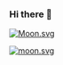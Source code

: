 ### Hi there 👋

<!--
**rhsok/rhsok** is a ✨ _special_ ✨ repository because its `README.md` (this file) appears on your GitHub profile.

Here are some ideas to get you started:

- 🔭 I’m currently working on ...
- 🌱 I’m currently learning ...
- 👯 I’m looking to collaborate on ...
- 🤔 I’m looking for help with ...
- 💬 Ask me about ...
- 📫 How to reach me: ...
- 😄 Pronouns: ...
- ⚡ Fun fact: ...
-->

[![Moon.svg](https://moon-svg.minung.dev/moon.svg?size=169&theme=basic&rotate=0)](https://moon-svg.minung.dev)
<div style={{magin={0 auot}}}>
<a href="https://moon-svg.minung.dev"><img src="https://moon-svg.minung.dev/moon.svg" alt="moon.svg"></a>
</div>
